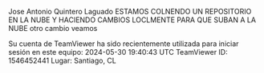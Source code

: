 Jose Antonio Quintero Laguado
ESTAMOS COLNENDO UN REPOSITORIO EN LA NUBE Y HACIENDO CAMBIOS LOCLMENTE PARA QUE SUBAN A LA NUBE
otro cambio
veamos

Su cuenta de TeamViewer ha sido recientemente utilizada para iniciar sesión en este equipo:
2024-05-30 19:40:43 UTC
TeamViewer ID: 1546452441
Lugar: Santiago, CL